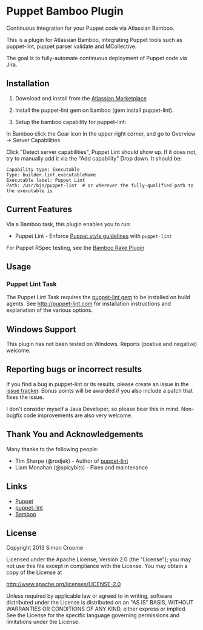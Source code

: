 # Puppet Bamboo Plugin

Continuous Integration for your Puppet code via Atlassian Bamboo.

This is a plugin for Atlassian Bamboo, integrating Puppet tools such as 
puppet-lint, puppet parser validate and MCollective.  

The goal is to fully-automate continuous deployment of Puppet code via Jira.

## Installation

1. Download and install from the [Atlassian Marketplace](https://marketplace.atlassian.com/plugins/org.croome.bamboo.plugins.bamboo-puppet-plugin)

2. Install the puppet-lint gem on bamboo (gem install puppet-lint).

3. Setup the bamboo capability for puppet-lint:

In Bamboo click the Gear icon in the upper right corner, and go to Overview -> Server Capabilities

Click "Detect server capabilities", Puppet Lint should show up. If it does not, try to manually add it via the "Add capability" Drop down. It should be:

    Capability type: Executable
    Type: builder.lint.executableName
    Executable label: Puppet Lint
    Path: /usr/bin/puppet-lint  # or wherever the fully-qualified path to the executable is

## Current Features
Via a Bamboo task, this plugin enables you to run:
* Puppet Lint - Enforce [Puppet style guidelines](http://docs.puppetlabs.com/guides/style_guide.html) 
with `puppet-lint`

For Puppet RSpec testing, see the 
[Bamboo Rake Plugin](https://marketplace.atlassian.com/plugins/au.id.wolfe.bamboo.rake-bamboo-plugin)

## Usage

### Puppet Lint Task
The Puppet Lint Task requires the [puppet-lint gem](http://rubygems.org/gems/puppet-lint) 
to be installed on build agents.  See http://puppet-lint.com for installation instructions 
and explanation of the various options.

## Windows Support

This plugin has not been tested on Windows.  Reports (postive and negative) welcome.

## Reporting bugs or incorrect results

If you find a bug in puppet-lint or its results, please create an issue in the
[issue tracker](https://github.com/croomes/bamboo-puppet-plugin/issues/).  Bonus
points will be awarded if you also include a patch that fixes the issue.

I don't consider myself a Java Developer, so please bear this in mind.  Non-bugfix 
code improvements are also very welcome.

## Thank You and Acknowledgements

Many thanks to the following people:

 * Tim Sharpe (@rodjek) - Author of [puppet-lint](http://puppet-lint.com/)
 * Liam Monahan (@spicybits) - Fixes and maintenance

## Links

* [Puppet](http://puppetlabs.com/puppet)
* [puppet-lint](http://puppet-lint.com)
* [Bamboo](http://www.atlassian.com/software/bamboo/overview)

## License

Copyright 2013 Simon Croome

Licensed under the Apache License, Version 2.0 (the "License");
you may not use this file except in compliance with the License.
You may obtain a copy of the License at

  http://www.apache.org/licenses/LICENSE-2.0

Unless required by applicable law or agreed to in writing, software
distributed under the License is distributed on an "AS IS" BASIS,
WITHOUT WARRANTIES OR CONDITIONS OF ANY KIND, either express or implied.
See the License for the specific language governing permissions and
limitations under the License.
